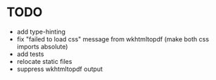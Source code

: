 # TODO
- add type-hinting
- fix "failed to load css" message from wkhtmltopdf (make both css imports absolute)
- add tests
- relocate static files
- suppress wkhtmltopdf output